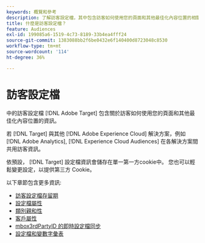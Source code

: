 ```yaml
---
keywords: 概覽和參考
description: 了解訪客設定檔，其中包含訪客如何使用您的頁面和其他最佳化內容位置的相關資訊。
title: 什麼是訪客設定檔？
feature: Audiences
exl-id: 199085a6-1519-4c73-8189-33b4ea4fff24
source-git-commit: 1383088bb2f6be0432e6f140400d8723048c8530
workflow-type: tm+mt
source-wordcount: '114'
ht-degree: 36%

---
```


# 訪客設定檔

中的訪客設定檔 [!DNL Adobe Target] 包含關於訪客如何使用您的頁面和其他最佳化內容位置的資訊。

若 [!DNL Target] 與其他 [!DNL Adobe Experience Cloud] 解決方案，例如 [!DNL Adobe Analytics], [!DNL Experience Cloud Audiences] 在各解決方案間共用訪客資訊。

依預設， [!DNL Target] 設定檔資訊會儲存在單一第一方cookie中。 您也可以輕鬆變更設定，以提供第三方 Cookie。

以下章節包含更多資訊: 

- [訪客設定檔存留期](visitor-profile-lifetime.md)
- [設定檔屬性](profile-parameters.md)
- [類別親和性](category-affinity.md)
- [客戶屬性](https://experienceleague.corp.adobe.com/docs/target-dev/developer/implementation/methods/customer-attributes.html)
- [mbox3rdPartyID 的即時設定檔同步](3rd-party-id.md)
- [設定檔和變數字彙表](variables-profiles-parameters-methods.md)
